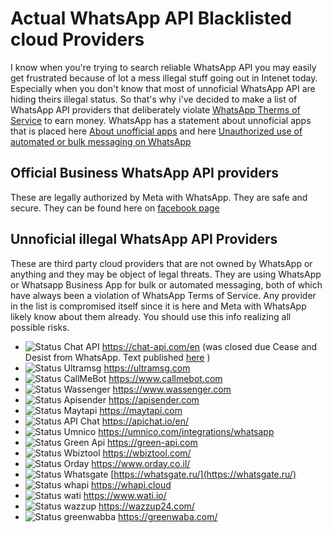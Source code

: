 # Actual WhatsApp API Blacklisted cloud Providers

I know when you're trying to search reliable WhatsApp API you may easily get frustrated because of lot a mess illegal stuff going out in Intenet today. Especially when you don't know that most of unnoficial  WhatsApp API are hiding theirs illegal status. So that's why i've decided to make a list of WhatsApp API providers that deliberately violate [WhatsApp Therms of Service](https://www.whatsapp.com/legal/terms-of-service) to earn money. WhatsApp has a statement about unnoficial apps that is placed here [About unofficial apps](https://faq.whatsapp.com/1217634902127718) and here [Unauthorized use of automated or bulk messaging on WhatsApp](https://faq.whatsapp.com/5957850900902049)

## Official Business WhatsApp API providers
These are legally authorized by Meta with WhatsApp. They are safe and secure. They can be found here on [facebook page](https://www.facebook.com/business/partner-directory/search?solution_type=messaging&platforms=whatsapp)

## Unnoficial illegal WhatsApp API Providers
These are third party cloud providers that are not owned by WhatsApp or anything and they may be object of legal threats. They are using WhatsApp or Whatsapp Business App for bulk or automated messaging, both of which have always been a violation of WhatsApp Terms of Service. Any provider in the list is compromised itself since it is here and Meta with WhatsApp likely know about them already. You should use this info realizing all possible risks. 

* ![Status](https://img.shields.io/badge/status-banned-red) Chat API https://chat-api.com/en  (was closed due
 Cease and Desist from WhatsApp. Text published [here](https://www.docdroid.net/gWpFsXz/whatsapps-cease-and-desist-and-demand-against-chat-api-pdf) )
* ![Status](https://img.shields.io/badge/status-live-brightgreen) Ultramsg  https://ultramsg.com 
* ![Status](https://img.shields.io/badge/status-live-brightgreen) CallMeBot https://www.callmebot.com
* ![Status](https://img.shields.io/badge/status-live-brightgreen) Wassenger https://www.wassenger.com
* ![Status](https://img.shields.io/badge/status-live-brightgreen) Apisender https://apisender.com
* ![Status](https://img.shields.io/badge/status-live-brightgreen) Maytapi https://maytapi.com
* ![Status](https://img.shields.io/badge/status-live-brightgreen) API Chat https://apichat.io/en/
* ![Status](https://img.shields.io/badge/status-live-brightgreen) Umnico https://umnico.com/integrations/whatsapp
* ![Status](https://img.shields.io/badge/status-live-brightgreen) Green Api https://green-api.com
* ![Status](https://img.shields.io/badge/status-live-brightgreen) Wbiztool https://wbiztool.com/
* ![Status](https://img.shields.io/badge/status-live-brightgreen) Orday https://www.orday.co.il/
* ![Status](https://img.shields.io/badge/status-live-brightgreen) Whatsgate [https://whatsgate.ru/](https://whatsgate.ru/)
* ![Status](https://img.shields.io/badge/status-live-brightgreen) whapi https://whapi.cloud
* ![Status](https://img.shields.io/badge/status-live-brightgreen) wati https://www.wati.io/
* ![Status](https://img.shields.io/badge/status-live-brightgreen) wazzup https://wazzup24.com/
* ![Status](https://img.shields.io/badge/status-live-brightgreen) greenwabba https://greenwaba.com/

